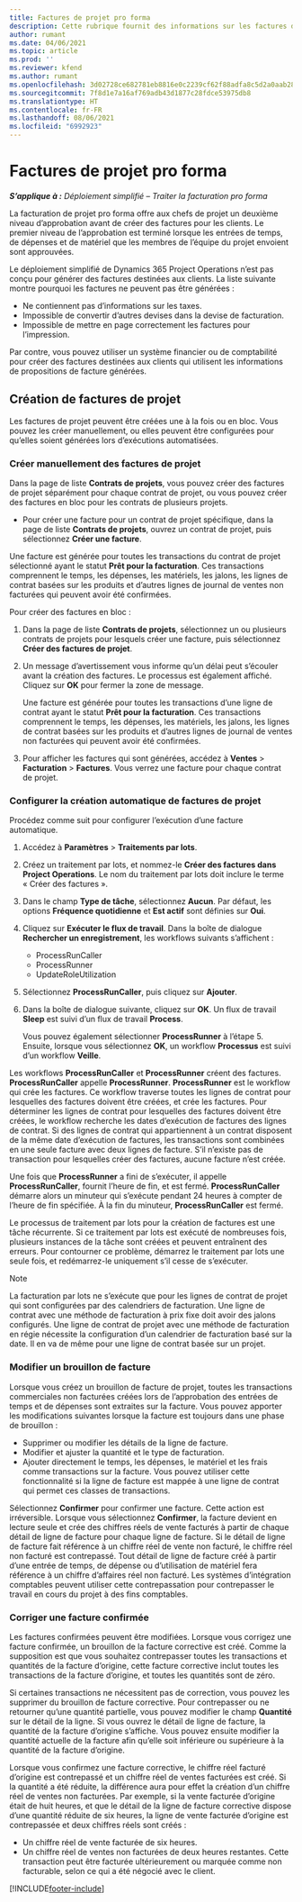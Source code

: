 ```yaml
---
title: Factures de projet pro forma
description: Cette rubrique fournit des informations sur les factures de projet pro forma dans Project Operations.
author: rumant
ms.date: 04/06/2021
ms.topic: article
ms.prod: ''
ms.reviewer: kfend
ms.author: rumant
ms.openlocfilehash: 3d02728ce682781eb8816e0c2239cf62f88adfa8c5d2a0aab280be053c2a5ae6
ms.sourcegitcommit: 7f8d1e7a16af769adb43d1877c28fdce53975db8
ms.translationtype: HT
ms.contentlocale: fr-FR
ms.lasthandoff: 08/06/2021
ms.locfileid: "6992923"
---
```

# <a name="proforma-project-pnvoices"></a>Factures de projet pro forma

_**S’applique à :** Déploiement simplifié – Traiter la facturation pro forma_

La facturation de projet pro forma offre aux chefs de projet un deuxième niveau d’approbation avant de créer des factures pour les clients. Le premier niveau de l’approbation est terminé lorsque les entrées de temps, de dépenses et de matériel que les membres de l’équipe du projet envoient sont approuvées.

Le déploiement simplifié de Dynamics 365 Project Operations n’est pas conçu pour générer des factures destinées aux clients. La liste suivante montre pourquoi les factures ne peuvent pas être générées :

- Ne contiennent pas d’informations sur les taxes.
- Impossible de convertir d’autres devises dans la devise de facturation.
- Impossible de mettre en page correctement les factures pour l’impression.

Par contre, vous pouvez utiliser un système financier ou de comptabilité pour créer des factures destinées aux clients qui utilisent les informations de propositions de facture générées.

## <a name="creating-project-invoices"></a>Création de factures de projet

Les factures de projet peuvent être créées une à la fois ou en bloc. Vous pouvez les créer manuellement, ou elles peuvent être configurées pour qu’elles soient générées lors d’exécutions automatisées.

### <a name="manually-create-project-invoices"></a>Créer manuellement des factures de projet 

Dans la page de liste **Contrats de projets**, vous pouvez créer des factures de projet séparément pour chaque contrat de projet, ou vous pouvez créer des factures en bloc pour les contrats de plusieurs projets.

   - Pour créer une facture pour un contrat de projet spécifique, dans la page de liste **Contrats de projets**, ouvrez un contrat de projet, puis sélectionnez **Créer une facture**.

   Une facture est générée pour toutes les transactions du contrat de projet sélectionné ayant le statut **Prêt pour la facturation**. Ces transactions comprennent le temps, les dépenses, les matériels, les jalons, les lignes de contrat basées sur les produits et d’autres lignes de journal de ventes non facturées qui peuvent avoir été confirmées.

Pour créer des factures en bloc :

1. Dans la page de liste **Contrats de projets**, sélectionnez un ou plusieurs contrats de projets pour lesquels créer une facture, puis sélectionnez **Créer des factures de projet**.
2. Un message d’avertissement vous informe qu’un délai peut s’écouler avant la création des factures. Le processus est également affiché. Cliquez sur **OK** pour fermer la zone de message.

   Une facture est générée pour toutes les transactions d’une ligne de contrat ayant le statut **Prêt pour la facturation**. Ces transactions comprennent le temps, les dépenses, les matériels, les jalons, les lignes de contrat basées sur les produits et d’autres lignes de journal de ventes non facturées qui peuvent avoir été confirmées.

3. Pour afficher les factures qui sont générées, accédez à **Ventes** \> **Facturation** \> **Factures**. Vous verrez une facture pour chaque contrat de projet.

### <a name="set-up-automated-creation-of-project-invoices"></a>Configurer la création automatique de factures de projet 

Procédez comme suit pour configurer l’exécution d’une facture automatique.

1. Accédez à **Paramètres** \> **Traitements par lots**.
2. Créez un traitement par lots, et nommez-le **Créer des factures dans Project Operations**. Le nom du traitement par lots doit inclure le terme « Créer des factures ».
3. Dans le champ **Type de tâche**, sélectionnez **Aucun**. Par défaut, les options **Fréquence quotidienne** et **Est actif** sont définies sur **Oui**.
4. Cliquez sur **Exécuter le flux de travail**. Dans la boîte de dialogue **Rechercher un enregistrement**, les workflows suivants s’affichent :

    - ProcessRunCaller
    - ProcessRunner
    - UpdateRoleUtilization

5. Sélectionnez **ProcessRunCaller**, puis cliquez sur **Ajouter**.
6. Dans la boîte de dialogue suivante, cliquez sur **OK**. Un flux de travail **Sleep** est suivi d’un flux de travail **Process**.

    Vous pouvez également sélectionner **ProcessRunner** à l’étape 5. Ensuite, lorsque vous sélectionnez **OK**, un workflow **Processus** est suivi d’un workflow **Veille**.

Les workflows **ProcessRunCaller** et **ProcessRunner** créent des factures. **ProcessRunCaller** appelle **ProcessRunner**. **ProcessRunner** est le workflow qui crée les factures. Ce workflow traverse toutes les lignes de contrat pour lesquelles des factures doivent être créées, et crée les factures. Pour déterminer les lignes de contrat pour lesquelles des factures doivent être créées, le workflow recherche les dates d’exécution de factures des lignes de contrat. Si des lignes de contrat qui appartiennent à un contrat disposent de la même date d’exécution de factures, les transactions sont combinées en une seule facture avec deux lignes de facture. S’il n’existe pas de transaction pour lesquelles créer des factures, aucune facture n’est créée.

Une fois que **ProcessRunner** a fini de s’exécuter, il appelle **ProcessRunCaller**, fournit l’heure de fin, et est fermé. **ProcessRunCaller** démarre alors un minuteur qui s’exécute pendant 24 heures à compter de l’heure de fin spécifiée. À la fin du minuteur, **ProcessRunCaller** est fermé.

Le processus de traitement par lots pour la création de factures est une tâche récurrente. Si ce traitement par lots est exécuté de nombreuses fois, plusieurs instances de la tâche sont créées et peuvent entraînent des erreurs. Pour contourner ce problème, démarrez le traitement par lots une seule fois, et redémarrez-le uniquement s’il cesse de s’exécuter.

> [!NOTE]
> La facturation par lots ne s’exécute que pour les lignes de contrat de projet qui sont configurées par des calendriers de facturation. Une ligne de contrat avec une méthode de facturation à prix fixe doit avoir des jalons configurés. Une ligne de contrat de projet avec une méthode de facturation en régie nécessite la configuration d’un calendrier de facturation basé sur la date. Il en va de même pour une ligne de contrat basée sur un projet.      
 
### <a name="edit-a-draft-invoice"></a>Modifier un brouillon de facture

Lorsque vous créez un brouillon de facture de projet, toutes les transactions commerciales non facturées créées lors de l’approbation des entrées de temps et de dépenses sont extraites sur la facture. Vous pouvez apporter les modifications suivantes lorsque la facture est toujours dans une phase de brouillon :

- Supprimer ou modifier les détails de la ligne de facture.
- Modifier et ajuster la quantité et le type de facturation.
- Ajouter directement le temps, les dépenses, le matériel et les frais comme transactions sur la facture. Vous pouvez utiliser cette fonctionnalité si la ligne de facture est mappée à une ligne de contrat qui permet ces classes de transactions.

Sélectionnez **Confirmer** pour confirmer une facture. Cette action est irréversible. Lorsque vous sélectionnez **Confirmer**, la facture devient en lecture seule et crée des chiffres réels de vente facturés à partir de chaque détail de ligne de facture pour chaque ligne de facture. Si le détail de ligne de facture fait référence à un chiffre réel de vente non facturé, le chiffre réel non facturé est contrepassé. Tout détail de ligne de facture créé à partir d’une entrée de temps, de dépense ou d’utilisation de matériel fera référence à un chiffre d’affaires réel non facturé. Les systèmes d’intégration comptables peuvent utiliser cette contrepassation pour contrepasser le travail en cours du projet à des fins comptables.

### <a name="correct-a-confirmed-invoice"></a>Corriger une facture confirmée

Les factures confirmées peuvent être modifiées. Lorsque vous corrigez une facture confirmée, un brouillon de la facture corrective est créé. Comme la supposition est que vous souhaitez contrepasser toutes les transactions et quantités de la facture d’origine, cette facture corrective inclut toutes les transactions de la facture d’origine, et toutes les quantités sont de zéro.

Si certaines transactions ne nécessitent pas de correction, vous pouvez les supprimer du brouillon de facture corrective. Pour contrepasser ou ne retourner qu’une quantité partielle, vous pouvez modifier le champ **Quantité** sur le détail de la ligne. Si vous ouvrez le détail de ligne de facture, la quantité de la facture d’origine s’affiche. Vous pouvez ensuite modifier la quantité actuelle de la facture afin qu’elle soit inférieure ou supérieure à la quantité de la facture d’origine.

Lorsque vous confirmez une facture corrective, le chiffre réel facturé d’origine est contrepassé et un chiffre réel de ventes facturées est créé. Si la quantité a été réduite, la différence aura pour effet la création d’un chiffre réel de ventes non facturées. Par exemple, si la vente facturée d’origine était de huit heures, et que le détail de la ligne de facture corrective dispose d’une quantité réduite de six heures, la ligne de vente facturée d’origine est contrepassée et deux chiffres réels sont créés :

- Un chiffre réel de vente facturée de six heures.
- Un chiffre réel de ventes non facturées de deux heures restantes. Cette transaction peut être facturée ultérieurement ou marquée comme non facturable, selon ce qui a été négocié avec le client.



[!INCLUDE[footer-include](../../includes/footer-banner.md)]
